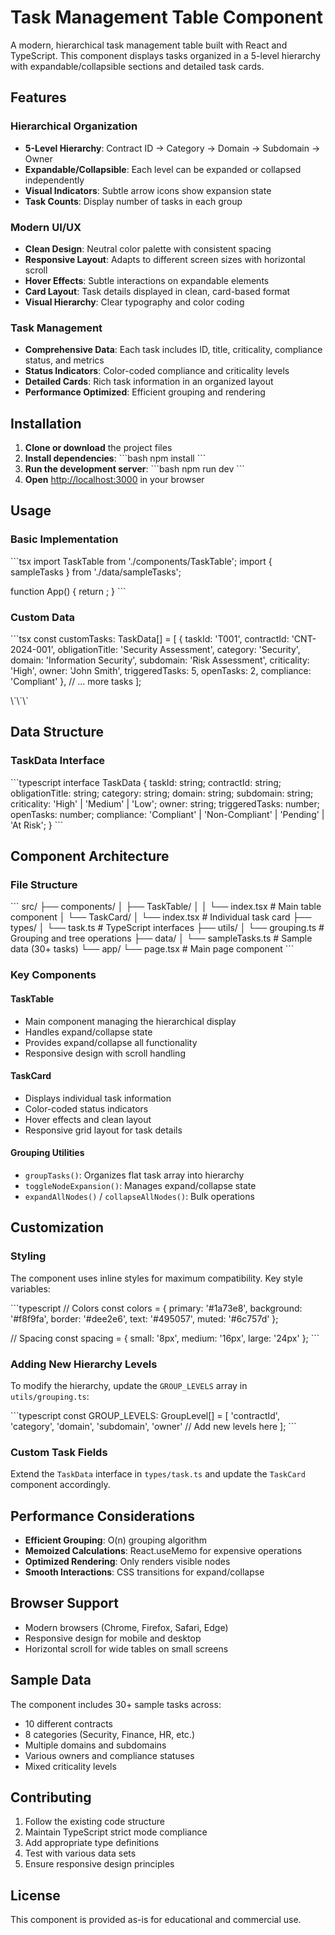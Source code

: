 # Task Management Table Component

A modern, hierarchical task management table built with React and TypeScript. This component displays tasks organized in a 5-level hierarchy with expandable/collapsible sections and detailed task cards.

## Features

### Hierarchical Organization
- **5-Level Hierarchy**: Contract ID → Category → Domain → Subdomain → Owner
- **Expandable/Collapsible**: Each level can be expanded or collapsed independently
- **Visual Indicators**: Subtle arrow icons show expansion state
- **Task Counts**: Display number of tasks in each group

### Modern UI/UX
- **Clean Design**: Neutral color palette with consistent spacing
- **Responsive Layout**: Adapts to different screen sizes with horizontal scroll
- **Hover Effects**: Subtle interactions on expandable elements
- **Card Layout**: Task details displayed in clean, card-based format
- **Visual Hierarchy**: Clear typography and color coding

### Task Management
- **Comprehensive Data**: Each task includes ID, title, criticality, compliance status, and metrics
- **Status Indicators**: Color-coded compliance and criticality levels
- **Detailed Cards**: Rich task information in an organized layout
- **Performance Optimized**: Efficient grouping and rendering

## Installation

1. **Clone or download** the project files
2. **Install dependencies**:
   \`\`\`bash
   npm install
   \`\`\`
3. **Run the development server**:
   \`\`\`bash
   npm run dev
   \`\`\`
4. **Open** [http://localhost:3000](http://localhost:3000) in your browser

## Usage

### Basic Implementation
\`\`\`tsx
import TaskTable from './components/TaskTable';
import { sampleTasks } from './data/sampleTasks';

function App() {
  return <TaskTable tasks={sampleTasks} />;
}
\`\`\`

### Custom Data
\`\`\`tsx
const customTasks: TaskData[] = [
  {
    taskId: 'T001',
    contractId: 'CNT-2024-001',
    obligationTitle: 'Security Assessment',
    category: 'Security',
    domain: 'Information Security',
    subdomain: 'Risk Assessment',
    criticality: 'High',
    owner: 'John Smith',
    triggeredTasks: 5,
    openTasks: 2,
    compliance: 'Compliant'
  },
  // ... more tasks
];

<TaskTable tasks={customTasks} />
\`\`\`

## Data Structure

### TaskData Interface
\`\`\`typescript
interface TaskData {
  taskId: string;
  contractId: string;
  obligationTitle: string;
  category: string;
  domain: string;
  subdomain: string;
  criticality: 'High' | 'Medium' | 'Low';
  owner: string;
  triggeredTasks: number;
  openTasks: number;
  compliance: 'Compliant' | 'Non-Compliant' | 'Pending' | 'At Risk';
}
\`\`\`

## Component Architecture

### File Structure
\`\`\`
src/
├── components/
│   ├── TaskTable/
│   │   └── index.tsx          # Main table component
│   └── TaskCard/
│       └── index.tsx          # Individual task card
├── types/
│   └── task.ts               # TypeScript interfaces
├── utils/
│   └── grouping.ts           # Grouping and tree operations
├── data/
│   └── sampleTasks.ts        # Sample data (30+ tasks)
└── app/
    └── page.tsx              # Main page component
\`\`\`

### Key Components

#### TaskTable
- Main component managing the hierarchical display
- Handles expand/collapse state
- Provides expand/collapse all functionality
- Responsive design with scroll handling

#### TaskCard
- Displays individual task information
- Color-coded status indicators
- Hover effects and clean layout
- Responsive grid layout for task details

#### Grouping Utilities
- `groupTasks()`: Organizes flat task array into hierarchy
- `toggleNodeExpansion()`: Manages expand/collapse state
- `expandAllNodes()` / `collapseAllNodes()`: Bulk operations

## Customization

### Styling
The component uses inline styles for maximum compatibility. Key style variables:

\`\`\`typescript
// Colors
const colors = {
  primary: '#1a73e8',
  background: '#f8f9fa',
  border: '#dee2e6',
  text: '#495057',
  muted: '#6c757d'
};

// Spacing
const spacing = {
  small: '8px',
  medium: '16px',
  large: '24px'
};
\`\`\`

### Adding New Hierarchy Levels
To modify the hierarchy, update the `GROUP_LEVELS` array in `utils/grouping.ts`:

\`\`\`typescript
const GROUP_LEVELS: GroupLevel[] = [
  'contractId', 
  'category', 
  'domain', 
  'subdomain', 
  'owner'
  // Add new levels here
];
\`\`\`

### Custom Task Fields
Extend the `TaskData` interface in `types/task.ts` and update the `TaskCard` component accordingly.

## Performance Considerations

- **Efficient Grouping**: O(n) grouping algorithm
- **Memoized Calculations**: React.useMemo for expensive operations
- **Optimized Rendering**: Only renders visible nodes
- **Smooth Interactions**: CSS transitions for expand/collapse

## Browser Support

- Modern browsers (Chrome, Firefox, Safari, Edge)
- Responsive design for mobile and desktop
- Horizontal scroll for wide tables on small screens

## Sample Data

The component includes 30+ sample tasks across:
- 10 different contracts
- 8 categories (Security, Finance, HR, etc.)
- Multiple domains and subdomains
- Various owners and compliance statuses
- Mixed criticality levels

## Contributing

1. Follow the existing code structure
2. Maintain TypeScript strict mode compliance
3. Add appropriate type definitions
4. Test with various data sets
5. Ensure responsive design principles

## License

This component is provided as-is for educational and commercial use.

